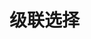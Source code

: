 # 级联选择

<!-- ### 概述

级联选择器适用于目标表为树形结构的关系字段。用户可以根据树表的层级结构选择数据，并支持模糊搜索。

### 使用说明

1. 关系为对一：级联选择器为单选模式。

2. 关系为对多：级联选择器为多选模式，并支持拖拽排序。

### 字段配置项

- [标题字段](../field-settings/title-field.md)：设置级联组件中显示的选项内容（即标题字段）。

- [字段组件](../field-settings/field-component.md)：支持切换为其他关系字段组件，如下拉选择、数据选择器等。 -->